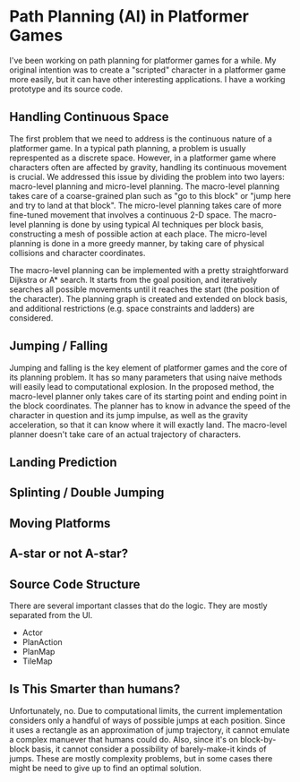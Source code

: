 Path Planning (AI) in Platformer Games
======================================

I've been working on path planning for platformer games for a
while. My original intention was to create a "scripted" character in a
platformer game more easily, but it can have other interesting
applications. I have a working prototype and its source code.


Handling Continuous Space
-------------------------

The first problem that we need to address is the continuous nature of
a platformer game. In a typical path planning, a problem is usually
represpented as a discrete space. However, in a platformer game where
characters often are affected by gravity, handling its continuous
movement is crucial. We addressed this issue by dividing the problem
into two layers: macro-level planning and micro-level planning. The
macro-level planning takes care of a coarse-grained plan such as "go
to this block" or "jump here and try to land at that block". The
micro-level planning takes care of more fine-tuned movement that
involves a continuous 2-D space. The macro-level planning is done by
using typical AI techniques per block basis, constructing a mesh of
possible action at each place. The micro-level planning is done in a
more greedy manner, by taking care of physical collisions and
character coordinates.

The macro-level planning can be implemented with a pretty
straightforward Dijkstra or A* search. It starts from the goal 
position, and iteratively searches all possible movements
until it reaches the start (the position of the character).
The planning graph is created and extended on block basis, 
and additional restrictions (e.g. space constraints and ladders)
are considered.


Jumping / Falling
-----------------

Jumping and falling is the key element of platformer games and the
core of its planning problem. It has so many parameters that using
naive methods will easily lead to computational explosion. In the
proposed method, the macro-level planner only takes care of its
starting point and ending point in the block coordinates. The planner
has to know in advance the speed of the character in question and its
jump impulse, as well as the gravity acceleration, so that it can know
where it will exactly land. The macro-level planner doesn't take care
of an actual trajectory of characters.


Landing Prediction
------------------

Splinting / Double Jumping
--------------------------

Moving Platforms
----------------

A-star or not A-star?
---------------------

Source Code Structure
---------------------

There are several important classes that do the logic.
They are mostly separated from the UI.

 * Actor
 * PlanAction
 * PlanMap
 * TileMap

Is This Smarter than humans?
----------------------------

Unfortunately, no.  Due to computational limits, the current
implementation considers only a handful of ways of possible jumps at
each position. Since it uses a rectangle as an approximation of jump
trajectory, it cannot emulate a complex manuever that humans could
do. Also, since it's on block-by-block basis, it cannot consider a
possibility of barely-make-it kinds of jumps. These are mostly
complexity problems, but in some cases there might be need to give up
to find an optimal solution.

